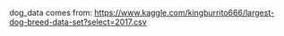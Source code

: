 dog_data comes from: https://www.kaggle.com/kingburrito666/largest-dog-breed-data-set?select=2017.csv